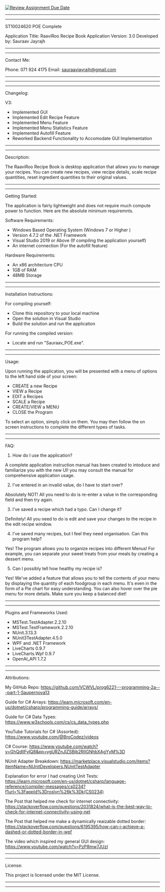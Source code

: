 [![Review Assignment Due Date](https://classroom.github.com/assets/deadline-readme-button-24ddc0f5d75046c5622901739e7c5dd533143b0c8e959d652212380cedb1ea36.svg)](https://classroom.github.com/a/BpovByWU)
____________________________________________________________________________________________________
____________________________________________________________________________________________________

ST10024620
POE Complete

Application Title: 
RaaviRoo Recipe Book
Application Version: 
3.0
Developed by: 
Sauraav Jayrajh

____________________________________________________________________________________________________
____________________________________________________________________________________________________

Contact Me:

Phone: 071 924 4175
Email: sauraavjayrajh@gmail.com
____________________________________________________________________________________________________
____________________________________________________________________________________________________
____________________________________________________________________________________________________

Changelog:

V3:
- Implemented GUI
- Implemented Edit Recipe Feature
- Implemented Menu Feature
- Implemented Menu Statistics Feature
- Implemented Autofill Feature
- Reworked Backend Functionality to Accomodate GUI Implementation
____________________________________________________________________________________________________
____________________________________________________________________________________________________

Description:

The RaaviRoo Recipe Book is desktop application that allows you to manage your recipes. You can create new recipes, view recipe details, scale recipe quantities, reset ingredient quantities to their original values.

____________________________________________________________________________________________________
____________________________________________________________________________________________________

Getting Started:

The application is fairly lightweight and does not require much compute power to function. Here are the absolute minimum requiremnts.

Software Requirements:
- Windows Based Operating System (Windows 7 or Higher )
- Version 4.7.2  of the .NET Framework 
- Visual Studio 2019 or Above (If compiling the application yourself)
- An internet connection (For the autofill feature)

Hardware Requirements:
- An x86 architecture CPU
- 1GB of RAM
- 48MB Storage

____________________________________________________________________________________________________
____________________________________________________________________________________________________

Installation Instructions:

For compiling yourself:
- Clone this repository to your local machine
- Open the solution in Visual Studio
- Build the solution and run the application

For running the compiled version:
- Locate and run "Sauraav_POE.exe".

____________________________________________________________________________________________________
____________________________________________________________________________________________________

Usage:

Upon running the application, you will be presented with a menu of options to the left hand side of your screen:

- CREATE a new Recipe
- VIEW a Recipe
- EDIT a Recipes
- SCALE a Recipe
- CREATE/VIEW a MENU
- CLOSE the Program

To select an option, simply click on them. You may then follow the on screen instructions to complete
the different types of tasks.

____________________________________________________________________________________________________
____________________________________________________________________________________________________

FAQ:

1) How do I use the application?

A complete application instruction manual has been created to intoduce and familiarize you with the new UI! you may consult the manual
for comprehensive application usage.

2) I've entered in an invalid value,  do I have to start over?

Absolutely NOT! All you need to do is re-enter a value in the corresponding field and then try again.

3) I've saved a recipe which had a typo. Can I change it?

Definitely! All you need to do is edit and save your changes to the recipe in the edit recipe window.

4) I've saved many recipes, but I feel they need organisation. Can this program help?

Yes! The program allows you to organize recipes into different Menus! For example, you can separate your
sweet treats from your meals by creating a dessert menu.

5) Can I possibly tell how healthy my recipe is?

Yes! We've added a feature that allows you to tell the contents of your menu by displaying the quantity of each foodgroup
in each menu. It's even in the form of a Pie chart for easy understanding. You can also hover over the pie menu for more
details. Make sure you keep a balanced diet!

____________________________________________________________________________________________________
____________________________________________________________________________________________________

Plugins and Frameworks Used:

- MSTest.TestAdapter.2.2.10
- MSTest.TestFramework.2.2.10
- NUnit.3.13.3
- NUnit3TestAdapter.4.5.0
- WPF and .NET Framework
- LiveCharts 0.9.7
- LiveCharts.Wpf 0.9.7
- OpenAI_API 1.7.2


____________________________________________________________________________________________________
____________________________________________________________________________________________________

Attributions:

My GitHub Repo:
https://github.com/VCWVL/prog6221---programming-2a---part-1-Saupernova13

Guide for C# Arrays:
https://learn.microsoft.com/en-us/dotnet/csharp/programming-guide/arrays/

Guide for C# Data Types:
https://www.w3schools.com/cs/cs_data_types.php

YouTube Tutorials for C# (Assorted):
https://www.youtube.com/@BroCodez/videos

C# Course:
https://www.youtube.com/watch?v=GhQdlIFylQ8&pp=ygURZnJlZSBjb2RlIGNhbXAgYyM%3D

NUnit Adapter Breakdown:
https://marketplace.visualstudio.com/items?itemName=NUnitDevelopers.NUnitTestAdapter

Explanation for error I had creating Unit Tests:
https://learn.microsoft.com/en-us/dotnet/csharp/language-reference/compiler-messages/cs0234?f1url=%3FappId%3Droslyn%26k%3Dk(CS0234)

The Post that helped me check for internet connectivity:
https://stackoverflow.com/questions/2031824/what-is-the-best-way-to-check-for-internet-connectivity-using-net

The Post that helped me make a dynamically reaizable dotted border:
https://stackoverflow.com/questions/6195395/how-can-i-achieve-a-dashed-or-dotted-border-in-wpf

The video which inspired my general GUI design:
https://www.youtube.com/watch?v=PzP8mw7JUzI
____________________________________________________________________________________________________
____________________________________________________________________________________________________

License:

This project is licensed under the MIT License.
____________________________________________________________________________________________________
____________________________________________________________________________________________________
